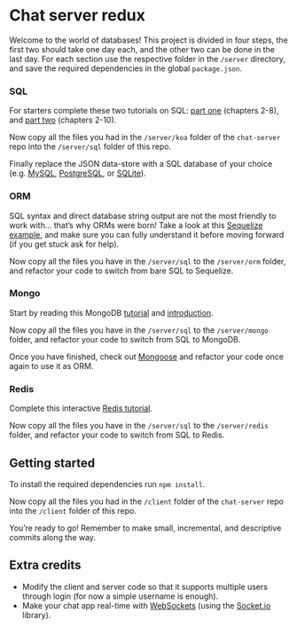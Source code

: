 # Chat server redux

Welcome to the world of databases! This project is divided in four steps, the first two should take one day each, and the other two can be done in the last day. For each section use the respective folder in the `/server` directory, and save the required dependencies in the global `package.json`.

### SQL

For starters complete these two tutorials on SQL: [part one](http://www.sqlcourse.com/) (chapters 2-8), and [part two](http://www.sqlcourse.com/) (chapters 2-10).

Now copy all the files you had in the `/server/koa` folder of the `chat-server` repo into the `/server/sql` folder of this repo.

Finally replace the JSON data-store with a SQL database of your choice (e.g. [MySQL](https://www.mysql.com/), [PostgreSQL](https://www.postgresql.org/), or [SQLite](https://www.sqlite.org/)).

### ORM

SQL syntax and direct database string output are not the most friendly to work with… that’s why ORMs were born! Take a look at this [Sequelize example](http://docs.sequelizejs.com/en/1.7.0/articles/express/), and make sure you can fully understand it before moving forward (if you get stuck ask for help).

Now copy all the files you have in the `/server/sql` to the `/server/orm` folder, and refactor your code to switch from bare SQL to Sequelize.

### Mongo

Start by reading this MongoDB [tutorial](https://www.tutorialspoint.com/mongodb/) and [introduction](https://scotch.io/tutorials/an-introduction-to-mongodb).

Now copy all the files you have in the `/server/sql` to the `/server/mongo` folder, and refactor your code to switch from SQL to MongoDB.

Once you have finished, check out [Mongoose](http://mongoosejs.com/) and refactor your code once again to use it as ORM.

### Redis

Complete this interactive [Redis tutorial](https://try.redis.io/).

Now copy all the files you have in the `/server/sql` to the `/server/redis` folder, and refactor your code to switch from SQL to Redis.

## Getting started

To install the required dependencies run `npm install`.

Now copy all the files you had in the `/client` folder of the `chat-server` repo into the `/client` folder of this repo.

You’re ready to go! Remember to make small, incremental, and descriptive commits along the way.

## Extra credits

- Modify the client and server code so that it supports multiple users through login (for now a simple username is enough).
- Make your chat app real-time with [WebSockets](https://developer.mozilla.org/en-US/docs/Web/API/WebSockets_API) (using the [Socket.io](http://socket.io/) library).
